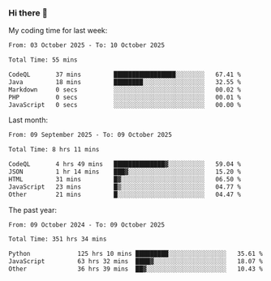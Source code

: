 ### Hi there 👋

My coding time for last week:

<!--START_SECTION:week-->

```txt
From: 03 October 2025 - To: 10 October 2025

Total Time: 55 mins

CodeQL       37 mins         █████████████████░░░░░░░░   67.41 %
Java         18 mins         ████████░░░░░░░░░░░░░░░░░   32.55 %
Markdown     0 secs          ░░░░░░░░░░░░░░░░░░░░░░░░░   00.02 %
PHP          0 secs          ░░░░░░░░░░░░░░░░░░░░░░░░░   00.01 %
JavaScript   0 secs          ░░░░░░░░░░░░░░░░░░░░░░░░░   00.00 %
```

<!--END_SECTION:week-->

Last month:

<!--START_SECTION:month-->

```txt
From: 09 September 2025 - To: 09 October 2025

Total Time: 8 hrs 11 mins

CodeQL       4 hrs 49 mins   ██████████████▓░░░░░░░░░░   59.04 %
JSON         1 hr 14 mins    ███▓░░░░░░░░░░░░░░░░░░░░░   15.20 %
HTML         31 mins         █▓░░░░░░░░░░░░░░░░░░░░░░░   06.50 %
JavaScript   23 mins         █▒░░░░░░░░░░░░░░░░░░░░░░░   04.77 %
Other        21 mins         █░░░░░░░░░░░░░░░░░░░░░░░░   04.47 %
```

<!--END_SECTION:month-->

The past year:

<!--START_SECTION:year-->

```txt
From: 09 October 2024 - To: 09 October 2025

Total Time: 351 hrs 34 mins

Python             125 hrs 10 mins █████████░░░░░░░░░░░░░░░░   35.61 %
JavaScript         63 hrs 32 mins  ████▓░░░░░░░░░░░░░░░░░░░░   18.07 %
Other              36 hrs 39 mins  ██▓░░░░░░░░░░░░░░░░░░░░░░   10.43 %
```

<!--END_SECTION:year-->
